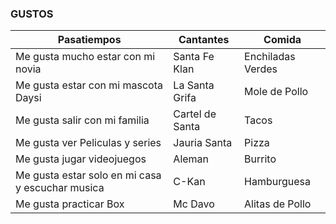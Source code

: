### GUSTOS

| Pasatiempos | Cantantes | Comida |
| ----- | ------| ----- | 
| Me gusta mucho estar con mi novia | Santa Fe Klan | Enchiladas Verdes |
| Me gusta estar con mi mascota Daysi | La Santa Grifa | Mole de Pollo |
| Me gusta salir con mi familia | Cartel de Santa | Tacos |
| Me gusta ver Peliculas y series | Jauria Santa | Pizza |
| Me gusta jugar videojuegos | Aleman | Burrito |
| Me gusta estar solo en mi casa y escuchar musica | C-Kan | Hamburguesa |
| Me gusta practicar Box | Mc Davo | Alitas de Pollo |
